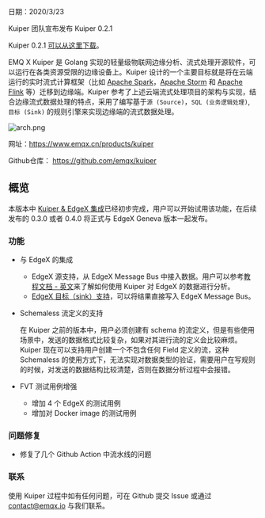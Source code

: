 

日期：2020/3/23

Kuiper 团队宣布发布 Kuiper 0.2.1

Kuiper 0.2.1 [可以从这里下载](https://github.com/emqx/kuiper/releases/tag/0.2.1)。

EMQ X Kuiper 是 Golang 实现的轻量级物联网边缘分析、流式处理开源软件，可以运行在各类资源受限的边缘设备上。Kuiper 设计的一个主要目标就是将在云端运行的实时流式计算框架（比如 [Apache Spark](https://spark.apache.org/)，[Apache Storm](https://storm.apache.org/) 和 [Apache Flink](https://flink.apache.org/) 等）迁移到边缘端。Kuiper 参考了上述云端流式处理项目的架构与实现，结合边缘流式数据处理的特点，采用了编写基于`源 (Source)`，`SQL (业务逻辑处理)`, `目标 (Sink)` 的规则引擎来实现边缘端的流式数据处理。

![arch.png](https://static.emqx.net/images/f6ef7154f6adcaa53277161827b5165b.png)

网址：https://www.emqx.cn/products/kuiper

Github仓库： https://github.com/emqx/kuiper

## 概览

本版本中 [Kuiper & EdgeX 集成](https://github.com/emqx/kuiper/projects/4)已经初步完成，用户可以开始试用该功能，在后续发布的 0.3.0 或者 0.4.0 将正式与 EdgeX Geneva 版本一起发布。

### 功能

- 与 EdgeX 的集成

  - EdgeX 源支持，从 EdgeX Message Bus 中接入数据。用户可以参考[教程文档 - 英文](https://github.com/emqx/kuiper/blob/master/docs/en_US/edgex/edgex_rule_engine_tutorial.md)来了解如何使用 Kuiper 对 EdgeX 的数据进行分析。
  - [EdgeX 目标（sink）支持]( https://github.com/emqx/kuiper/blob/master/docs/en_US/rules/sinks/edgex.md)，可以将结果直接写入 EdgeX Message Bus。

- Schemaless 流定义的支持

  在 Kuiper 之前的版本中，用户必须创建有 schema 的流定义，但是有些使用场景中，发送的数据格式比较复杂，如果对其进行流的定义会比较麻烦。Kuiper 现在可以支持用户创建一个不包含任何 Field 定义的流，这种 Schemaless 的使用方式下，无法实现对数据类型的验证，需要用户在写规则的时候，对发送的数据结构比较清楚，否则在数据分析过程中会报错。

- FVT 测试用例增强

  - 增加 4 个 EdgeX 的测试用例
  - 增加对 Docker image 的测试用例

### 问题修复

- 修复了几个 Github Action 中流水线的问题

### 联系

使用 Kuiper 过程中如有任何问题，可在 Github 提交 Issue 或通过 [contact@emqx.io](mailto:contact@emqx.io) 与我们联系。

